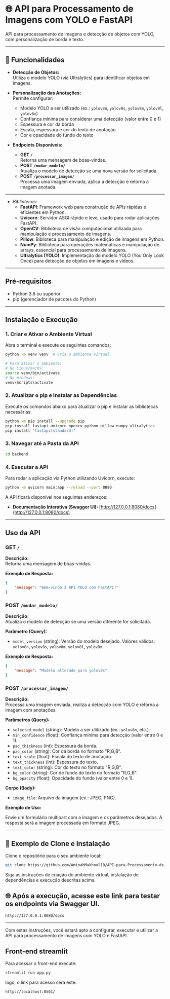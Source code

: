 # 🌐 API para Processamento de Imagens com YOLO e FastAPI

API para processamento de imagens e detecção de objetos com YOLO, com personalização de borda e texto. 

---

## 🚀 Funcionalidades

- **Detecção de Objetos:**  
  Utiliza o modelo YOLO (via Ultralytics) para identificar objetos em imagens.

- **Personalização das Anotações:**  
  Permite configurar:
  - Modelo YOLO a ser utilizado (ex.: `yolov8n`, `yolov8s`, `yolov8m`, `yolov8l`, `yolov8x`)
  - Confiança mínima para considerar uma detecção (valor entre 0 e 1)
  - Espessura e cor da borda
  - Escala, espessura e cor do texto de anotação
  - Cor e opacidade do fundo do texto

- **Endpoints Disponíveis:**
  - **GET `/`**  
    Retorna uma mensagem de boas-vindas.
  - **POST `/mudar_modelo/`**  
    Atualiza o modelo de detecção se uma nova versão for solicitada.
  - **POST `/processar_imagem/`**  
    Processa uma imagem enviada, aplica a detecção e retorna a imagem anotada.

---

- *Bibliotecas*: 
    - **FastAPI**: Framework web para construção de APIs rápidas e eficientes em Python.
    - **Uvicorn**: Servidor ASGI rápido e leve, usado para rodar aplicações FastAPI.
    - **OpenCV**: Biblioteca de visão computacional utilizada para manipulação e processamento de imagens.
    - **Pillow**: Biblioteca para manipulação e edição de imagens em Python.
    - **NumPy**: Biblioteca para operações matemáticas e manipulação de arrays, essencial para processamento de imagens.
    - **Ultralytics (YOLO)**: Implementação do modelo YOLO (You Only Look Once) para detecção de objetos em imagens e vídeos.

---

## Pré-requisitos

- Python 3.8 ou superior
- pip (gerenciador de pacotes do Python)

---

## Instalação e Execução

### 1. Criar e Ativar o Ambiente Virtual

Abra o terminal e execute os seguintes comandos:

```bash
python -m venv venv  # Cria o ambiente virtual

# Para ativar o ambiente:
# No Linux/macOS:
source venv/bin/activate
# No Windows:
venv\Scripts\activate
```

### 2. Atualizar o pip e Instalar as Dependências

Execute os comandos abaixo para atualizar o pip e instalar as bibliotecas necessárias:

```bash
python -m pip install --upgrade pip
pip install fastapi uvicorn opencv-python pillow numpy ultralytics
pip install "fastapi[standard]"
```

### 3. Navegar até a Pasta da API

```bash
cd backend
```

### 4. Executar a API

Para rodar a aplicação via Python utilizando Uvicorn, execute:

```bash
python -m uvicorn main:app --reload --port 8080
```

A API ficará disponível nos seguintes endereços:

- **Documentação Interativa (Swagger UI):** [http://127.0.0.1:8080/docs](http://127.0.0.1:8080/docs)

---

## Uso da API

### **GET `/`**

**Descrição:**  
Retorna uma mensagem de boas-vindas.

**Exemplo de Resposta:**

```json
{
    "message": "Bem-vindo à API YOLO com FastAPI!"
}
```

### **POST `/mudar_modelo/`**

**Descrição:**  
Atualiza o modelo de detecção se uma versão diferente for solicitada.

**Parâmetro (Query):**

- `model_version` (string): Versão do modelo desejado. Valores válidos: `yolov8n`, `yolov8s`, `yolov8m`, `yolov8l`, `yolov8x`.

**Exemplo de Resposta:**

```json
{
    "message": "Modelo alterado para yolov8s"
}
```

### **POST `/processar_imagem/`**

**Descrição:**  
Processa uma imagem enviada, realiza a detecção com YOLO e retorna a imagem com anotações.

**Parâmetros (Query):**

- `selected_model` (string): Modelo a ser utilizado (ex.: `yolov8n`, etc.).
- `min_confidence` (float): Confiança mínima para detecção (valor entre 0 e 1).
- `pad_thickness` (int): Espessura da borda.
- `pad_color` (string): Cor da borda no formato "R,G,B".
- `text_scale` (float): Escala do texto de anotação.
- `text_thickness` (int): Espessura do texto.
- `text_color` (string): Cor do texto no formato "R,G,B".
- `bg_color` (string): Cor de fundo do texto no formato "R,G,B".
- `bg_opacity` (float): Opacidade do fundo (valor entre 0 e 1).

**Corpo (Body):**

- `image_file`: Arquivo da imagem (ex.: JPEG, PNG).

**Exemplo de Uso:**

Envie um formulário multipart com a imagem e os parâmetros desejados. A resposta será a imagem processada em formato JPEG.

---

## 🔗 Exemplo de Clone e Instalação

Clone o repositório para o seu ambiente local:

```bash
git clone https://github.com/AminahMakhoul10/API-para-Processamento-de-Imagens-com-YOLO-e-FastAPI.git
```

Siga as instruções de criação do ambiente virtual, instalação de dependências e execução descritas acima.

## 🌐 Após a execução, acesse este link para testar os endpoints via Swagger UI.
```bash
http://127.0.0.1:8080/docs
 ```
---

Com estas instruções, você estará apto a configurar, executar e utilizar a API para processamento de imagens com YOLO e FastAPI.

## Front-end streamlit

Para acessar o front-end execute:

```bash
streamlit run app.py
```
logo, o link para acesso será este:

```bash
http://localhost:8501/
```
